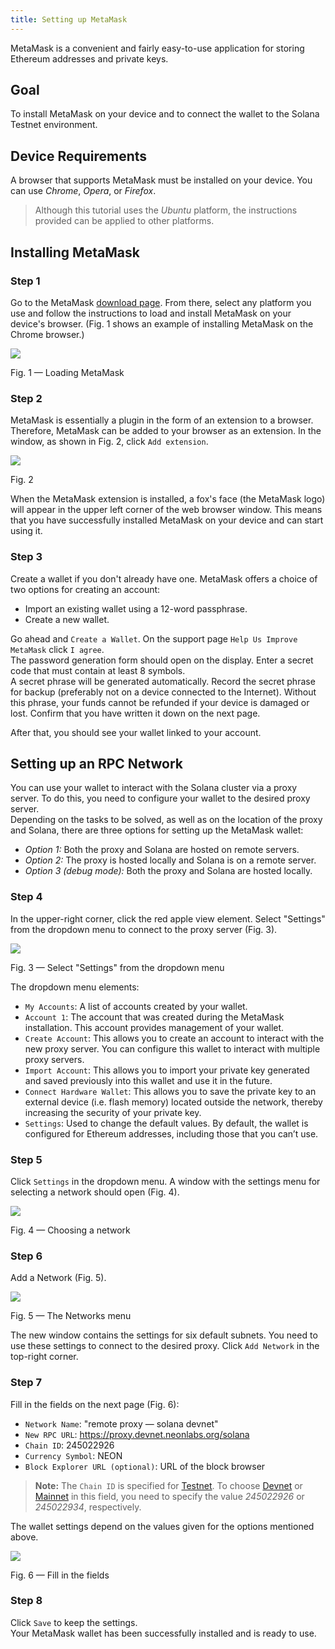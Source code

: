 ```yaml
---
title: Setting up MetaMask
---
```


MetaMask is a convenient and fairly easy-to-use application for storing Ethereum addresses and private keys.

## Goal

To install MetaMask on your device and to connect the wallet to the Solana Testnet environment.  

## Device Requirements

A browser that supports MetaMask must be installed on your device. You can use *Chrome*, *Opera*, or *Firefox*.  

> Although this tutorial uses the *Ubuntu* platform, the instructions provided can be applied to other platforms.  

## Installing MetaMask

### Step 1
Go to the MetaMask [download page](https://metamask.io/download.html). From there, select any platform you use and follow the instructions to load and install MetaMask on your device's browser. (Fig. 1 shows an example of installing MetaMask on the Chrome browser.)  

<div class='neon-img-box-600' style={{textAlign: 'center'}}>

![](./img/metamask-1.png)

Fig. 1 — Loading MetaMask

</div>

### Step 2
MetaMask is essentially a plugin in the form of an extension to a browser. Therefore, MetaMask can be added to your browser as an extension. In the window, as shown in Fig. 2, click `Add extension`.  

<div class='neon-img-width-300' style={{textAlign: 'center'}}>

![](./img/metamask-2.png)

Fig. 2

</div>

When the MetaMask extension is installed, a fox's face (the MetaMask logo) will appear in the upper left corner of the web browser window. This means that you have successfully installed MetaMask on your device and can start using it.

### Step 3
Create a wallet if you don't already have one. MetaMask offers a choice of two options for creating an account:  
* Import an existing wallet using a 12-word passphrase.
* Create a new wallet.

Go ahead and `Create a Wallet`. On the support page `Help Us Improve MetaMask` click `I agree`.  
The password generation form should open on the display. Enter a secret code that must contain at least 8 symbols.  
A secret phrase will be generated automatically. Record the secret phrase for backup (preferably not on a device connected to the Internet). Without this phrase, your funds cannot be refunded if your device is damaged or lost. Confirm that you have written it down on the next page.  

After that, you should see your wallet linked to your account.

## Setting up an RPC Network

You can use your wallet to interact with the Solana cluster via a proxy server. To do this, you need to configure your wallet to the desired proxy server.  
Depending on the tasks to be solved, as well as on the location of the proxy and Solana, there are three options for setting up the MetaMask wallet:  

  * *Option 1:* Both the proxy and Solana are hosted on remote servers.
  * *Option 2:* The proxy is hosted locally and Solana is on a remote server.
  * *Option 3 (debug mode):* Both the proxy and Solana are hosted locally.

### Step 4
In the upper-right corner, click the red apple view element. Select "Settings" from the dropdown menu to connect to the proxy server (Fig. 3).  

<div class='neon-img-box-600' style={{textAlign: 'center'}}>

![](./img/metamask-3.png)

Fig. 3 — Select "Settings" from the dropdown menu

</div>


The dropdown menu elements:
* `My Accounts`: A list of accounts created by your wallet.
* `Account 1`: The account that was created during the MetaMask installation. This account provides management of your wallet.
* `Create Account`: This allows you to create an account to interact with the new proxy server. You can configure this wallet to interact with multiple proxy servers.
* `Import Account`: This allows you to import your private key generated and saved previously into this wallet and use it in the future.
* `Connect Hardware Wallet`: This allows you to save the private key to an external device (i.e. flash memory) located outside the network, thereby increasing the security of your private key.
* `Settings`: Used to change the default values. By default, the wallet is configured for Ethereum addresses, including those that you can’t use.

### Step 5
Click `Settings` in the dropdown menu. A window with the settings menu for selecting a network should open (Fig. 4).  

<div class='neon-img-box-600' style={{textAlign: 'center'}}>

![](img/metamask-4.png)

Fig. 4 — Choosing a network

</div>

### Step 6
Add a Network (Fig. 5).  

<div class='neon-img-box-600' style={{textAlign: 'center'}}>

![](img/metamask-5.png)

Fig. 5 — The Networks menu

</div>

The new window contains the settings for six default subnets. You need to use these settings to connect to the desired proxy. Click `Add Network` in the top-right corner.  

### Step 7
Fill in the fields on the next page (Fig. 6):  
* `Network Name`: "remote proxy — solana devnet"
* `New RPC URL`: https://proxy.devnet.neonlabs.org/solana
* `Chain ID`: 245022926
* `Currency Symbol`: NEON
* `Block Explorer URL (optional)`: URL of the block browser

> **Note:** The `Chain ID` is specified for [Testnet](https://docs.solana.com/clusters#testnet). To choose [Devnet](https://docs.solana.com/clusters#devnet) or [Mainnet](https://docs.solana.com/clusters#mainnet-beta) in this field, you need to specify the value *245022926* or *245022934*, respectively.

The wallet settings depend on the values given for the options mentioned above.  

<div class='neon-img-box-300' style={{textAlign: 'center'}}>

![](img/metamask-6.png)

Fig. 6 — Fill in the fields

</div>


### Step 8

Click `Save` to keep the settings.  
Your MetaMask wallet has been successfully installed and is ready to use.
